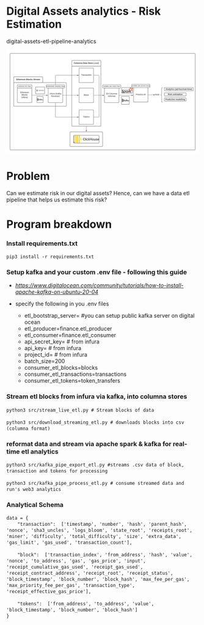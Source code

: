 # Digital Assets analytics - Risk Estimation
digital-assets-etl-pipeline-analytics


![img](misc/Flowcharts_wg.png)

# Problem

Can we estimate risk in our digital assets? Hence, can we have a data etl pipeline that helps us estimate this risk?

# Program breakdown

### Install requirements.txt

```
pip3 install -r requirements.txt
```

### Setup kafka and your custom .env file - following this guide

- *https://www.digitalocean.com/community/tutorials/how-to-install-apache-kafka-on-ubuntu-20-04*

- specify the following in you .env files
    - etl_bootstrap_server= #you can setup public kafka server on digital ocean
    - etl_producer=finance.etl_producer
    - etl_consumer=finance.etl_consumer
    - api_secret_key= # from infura
    - api_key= # from infura
    - project_id= # from infura
    - batch_size=200
    - consumer_etl_blocks=blocks
    - consumer_etl_transactions=transactions
    - consumer_etl_tokens=token_transfers


### Stream etl blocks from infura via kafka, into columna stores

```
python3 src/stream_live_etl.py # Stream blocks of data

python3 src/download_streaming_etl.py # downloads blocks into csv (columna format)

```

### reformat data and stream via apache spark & kafka for real-time etl analytics

```
python3 src/kafka_pipe_export_etl.py #streams .csv data of block, transaction and tokens for processing

python3 src/kafka_pipe_process_etl.py # consume streamed data and run's web3 analytics
```

### Analytical Schema 

```
data = {
    "transaction":  ['timestamp', 'number', 'hash', 'parent_hash', 'nonce', 'sha3_uncles', 'logs_bloom', 'state_root', 'receipts_root', 'miner', 'difficulty', 'total_difficulty', 'size', 'extra_data', 'gas_limit', 'gas_used', 'transaction_count'],
    
    "block":  ['transaction_index', 'from_address', 'hash', 'value', 'nonce', 'to_address', 'gas', 'gas_price', 'input', 'receipt_cumulative_gas_used', 'receipt_gas_used', 'receipt_contract_address', 'receipt_root', 'receipt_status', 'block_timestamp', 'block_number', 'block_hash', 'max_fee_per_gas', 'max_priority_fee_per_gas', 'transaction_type', 'receipt_effective_gas_price'],
    
    "tokens":  ['from_address', 'to_address', 'value', 'block_timestamp', 'block_number', 'block_hash']
}

```